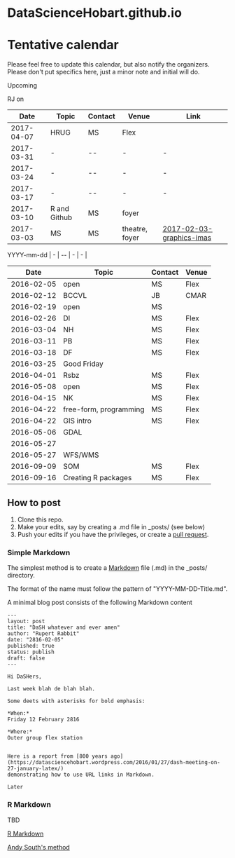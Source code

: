 # DataScienceHobart.github.io

# Tentative calendar 

Please feel free to update this calendar, but also notify the organizers. Please don't put specifics here, just a minor note and initial will do. 

<!-- writeLines(sprintf("%s |  -  |    |    | ", seq(as.Date("2016-04-15"), length = 10, by = "1 week"))) -->

Upcoming

RJ on 

Date       | Topic | Contact | Venue | Link |
-----------|-------|---------|-------|------|
2017-04-07 |  HRUG   | MS      | Flex  |  |
2017-03-31 | -  | --   |   - |   -    |
2017-03-24 | -  | --   |   - |   -    |
2017-03-17 | -  | --   |   - |   -    |
2017-03-10 |   R and Github    | MS   | foyer  |  |
2017-03-03 |  MS   | MS      | theatre, foyer  | [2017-02-03-graphics-imas](https://github.com/DataScienceHobart/2017-02-03-graphics-imas/blob/master/README.md) |


YYYY-mm-dd | -  | --   |   - |   -    |




Date       | Topic | Contact | Venue |
-----------|-------|---------|-------|
2016-02-05 | open  | MS      | Flex  |  
2016-02-12 | BCCVL | JB      | CMAR  |
2016-02-19 | open  | MS      |       |
2016-02-26 |  DI   | MS      | Flex  |
2016-03-04 |  NH   | MS      | Flex  |
2016-03-11 |  PB   | MS      | Flex  |
2016-03-18 |  DF   | MS      | Flex  |
2016-03-25 |  Good Friday |  |  |
2016-04-01 |  Rsbz | MS      | Flex  |
2016-05-08 | open  | MS      | Flex  |
2016-04-15 | NK    | MS      | Flex |
2016-04-22 | free-form, programming  | MS    | Flex    | 
2016-04-22 |  GIS intro  | MS   | Flex    | 
2016-05-06 |  GDAL |    |    | 
2016-05-27 |    |    |    | 
2016-05-27 |  WFS/WMS  |    |    | 
2016-09-09 | SOM | MS | Flex |
2016-09-16 | Creating R packages | MS | Flex |



 

## How to post

1. Clone this repo. 
2. Make your edits, say by creating a .md file in _posts/ (see below)
3. Push your edits if you have the privileges, or create a [pull request](https://help.github.com/articles/creating-a-pull-request/). 

### Simple Markdown 

The simplest method is to create a [Markdown](https://daringfireball.net/projects/markdown/) file (.md) in the _posts/ directory. 

The format of the name must follow the pattern of "YYYY-MM-DD-Title.md". 

A minimal blog post consists of the following Markdown content

```
---
layout: post
title: "DaSH whatever and ever amen"
author: "Rupert Rabbit"
date: "2816-02-05"
published: true
status: publish
draft: false
---
 
Hi DaSHers, 

Last week blah de blah blah. 

Some deets with asterisks for bold emphasis: 

*When:*
Friday 12 February 2816

*Where:*
Outer group flex station


Here is a report from [800 years ago](https://datasciencehobart.wordpress.com/2016/01/27/dash-meeting-on-27-january-latex/) 
demonstrating how to use URL links in Markdown.  

Later
```
### R Markdown 

TBD

[R Markdown](rmarkdown.rstudio.com/)

[Andy South's method](http://andysouth.github.io/blog-setup/)


